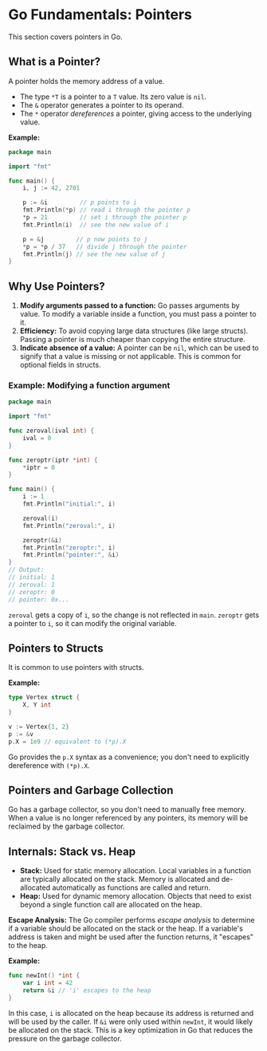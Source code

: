 # Go Fundamentals: Pointers

This section covers pointers in Go.

## What is a Pointer?

A pointer holds the memory address of a value.

- The type `*T` is a pointer to a `T` value. Its zero value is `nil`.
- The `&` operator generates a pointer to its operand.
- The `*` operator *dereferences* a pointer, giving access to the underlying value.

**Example:**
```go
package main

import "fmt"

func main() {
    i, j := 42, 2701

    p := &i         // p points to i
    fmt.Println(*p) // read i through the pointer p
    *p = 21         // set i through the pointer p
    fmt.Println(i)  // see the new value of i

    p = &j         // p now points to j
    *p = *p / 37   // divide j through the pointer
    fmt.Println(j) // see the new value of j
}
```

## Why Use Pointers?

1.  **Modify arguments passed to a function:** Go passes arguments by value. To modify a variable inside a function, you must pass a pointer to it.
2.  **Efficiency:** To avoid copying large data structures (like large structs). Passing a pointer is much cheaper than copying the entire structure.
3.  **Indicate absence of a value:** A pointer can be `nil`, which can be used to signify that a value is missing or not applicable. This is common for optional fields in structs.

### Example: Modifying a function argument
```go
package main

import "fmt"

func zeroval(ival int) {
    ival = 0
}

func zeroptr(iptr *int) {
    *iptr = 0
}

func main() {
    i := 1
    fmt.Println("initial:", i)

    zeroval(i)
    fmt.Println("zeroval:", i)

    zeroptr(&i)
    fmt.Println("zeroptr:", i)
    fmt.Println("pointer:", &i)
}
// Output:
// initial: 1
// zeroval: 1
// zeroptr: 0
// pointer: 0x...
```
`zeroval` gets a copy of `i`, so the change is not reflected in `main`. `zeroptr` gets a pointer to `i`, so it can modify the original variable.

## Pointers to Structs

It is common to use pointers with structs.

**Example:**
```go
type Vertex struct {
    X, Y int
}

v := Vertex{1, 2}
p := &v
p.X = 1e9 // equivalent to (*p).X
```
Go provides the `p.X` syntax as a convenience; you don't need to explicitly dereference with `(*p).X`.

## Pointers and Garbage Collection

Go has a garbage collector, so you don't need to manually free memory. When a value is no longer referenced by any pointers, its memory will be reclaimed by the garbage collector.

## Internals: Stack vs. Heap

- **Stack:** Used for static memory allocation. Local variables in a function are typically allocated on the stack. Memory is allocated and de-allocated automatically as functions are called and return.
- **Heap:** Used for dynamic memory allocation. Objects that need to exist beyond a single function call are allocated on the heap.

**Escape Analysis:** The Go compiler performs *escape analysis* to determine if a variable should be allocated on the stack or the heap. If a variable's address is taken and might be used after the function returns, it "escapes" to the heap.

**Example:**
```go
func newInt() *int {
    var i int = 42
    return &i // 'i' escapes to the heap
}
```
In this case, `i` is allocated on the heap because its address is returned and will be used by the caller. If `&i` were only used within `newInt`, it would likely be allocated on the stack. This is a key optimization in Go that reduces the pressure on the garbage collector. 